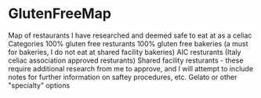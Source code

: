 # GlutenFreeMap
Map of restaurants I have researched and deemed safe to eat at as a celiac
Categories
100% gluten free resturants
100% gluten free bakeries (a must for bakeries, I do not eat at shared facility bakeries)
AIC resturants (Italy celiac association approved resturants)
Shared facility resturants - these require additional research from me to approve, and I will attempt to include notes for further information on saftey procedures, etc. 
Gelato or other "specialty" options 